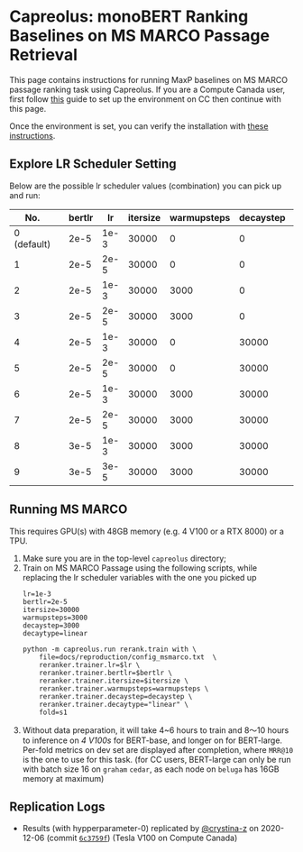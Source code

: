 # Capreolus: monoBERT Ranking Baselines on MS MARCO Passage Retrieval 

This page contains instructions for running MaxP baselines on MS MARCO passage ranking task using Capreolus.
If you are a Compute Canada user, 
first follow [this](../setup/setup-cc.md) guide to set up the environment on CC then continue with this page.

Once the environment is set, you can verify the installation with [these instructions](./PARADE.md#testing-installation).

## Explore LR Scheduler Setting
Below are the possible lr scheduler values (combination) you can pick up and run: <br/> 

| No.         |   | bertlr | lr   | itersize | warmupsteps | decaystep | decaytype | Expected |
|-------------|---|--------|------|----------|-------------|-----------|-----------|----------|
| 0 (default) |   | 2e-5   | 1e-3 |    30000 |           0 |         0 | None      | 0.33+    | 
| 1           |   | 2e-5   | 2e-5 |    30000 |           0 |         0 | None      ||
| 2           |   | 2e-5   | 1e-3 |    30000 |        3000 |         0 | None      ||
| 3           |   | 2e-5   | 2e-5 |    30000 |        3000 |         0 | None      ||
| 4           |   | 2e-5   | 1e-3 |    30000 |           0 |     30000 | linear    ||
| 5           |   | 2e-5   | 2e-5 |    30000 |           0 |     30000 | linear    ||
| 6           |   | 2e-5   | 1e-3 |    30000 |        3000 |     30000 | linear    | 0.35+    |
| 7           |   | 2e-5   | 2e-5 |    30000 |        3000 |     30000 | linear    ||
| 8           |   | 3e-5   | 1e-3 |    30000 |        3000 |     30000 | linear    ||
| 9           |   | 3e-5   | 3e-5 |    30000 |        3000 |     30000 | linear    ||

## Running MS MARCO 
This requires GPU(s) with 48GB memory (e.g. 4 V100 or a RTX 8000) or a TPU. 
1. Make sure you are in the top-level `capreolus` directory; 
2. Train on MS MARCO Passage using the following scripts, 
    while replacing the lr scheduler variables with the one you picked up <br/> 
    ```
    lr=1e-3
    bertlr=2e-5   
    itersize=30000
    warmupsteps=3000
    decaystep=3000
    decaytype=linear
   
    python -m capreolus.run rerank.train with \
        file=docs/reproduction/config_msmarco.txt  \
        reranker.trainer.lr=$lr \
        reranker.trainer.bertlr=$bertlr \
        reranker.trainer.itersize=$itersize \
        reranker.trainer.warmupsteps=warmupsteps \
        reranker.trainer.decaystep=decaystep \
        reranker.trainer.decaytype="linear" \
        fold=s1
    ```
3.  Without data preparation, it will take 4~6 hours to train and 8～10 hours to inference on *4 V100s* for BERT-base, 
    and longer on for BERT-large. 
    Per-fold metrics on dev set are displayed after completion, where `MRR@10` is the one to use for this task.
    (for CC users, BERT-large can only be run with batch size 16 on `graham` `cedar`, 
    as each node on `beluga` has 16GB memory at maximum) 

## Replication Logs
+ Results (with hypperparameter-0) replicated by [@crystina-z](https://github.com/crystina-z) on 2020-12-06 (commit [`6c3759f`](https://github.com/crystina-z/capreolus-1/commit/6c3759fe620f18f8939670176a18c744752bc9240)) (Tesla V100 on Compute Canada)
